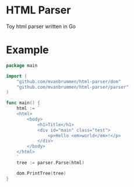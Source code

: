 # HTML Parser

Toy html parser written in Go

# Example 

```go
package main

import (
	"github.com/mvanbrummen/html-parser/dom"
	"github.com/mvanbrummen/html-parser/parser"
)

func main() {
	html := `
	<html>
		<body>
			<h1>Title</h1>
			<div id="main" class="test">
				<p>Hello <em>world</em>!</p>
			</div>
		</body>
	</html>
	`
	tree := parser.Parse(html)

	dom.PrintTree(tree)
}
```
